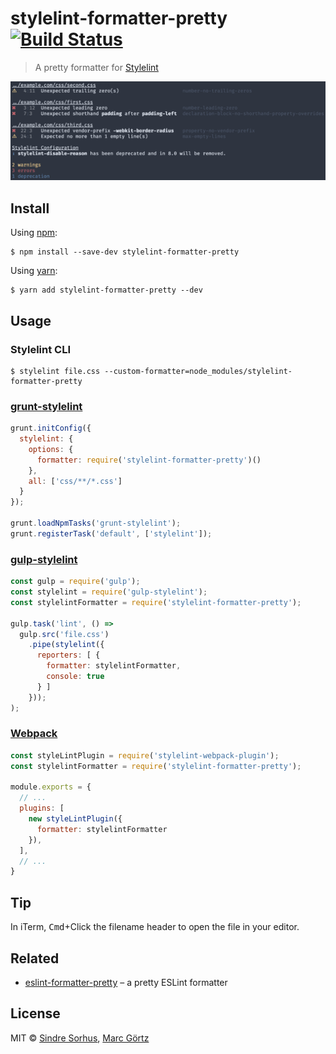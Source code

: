 # stylelint-formatter-pretty [![Build Status](https://travis-ci.org/Dreamseer/stylelint-formatter-pretty.svg?branch=master)](https://travis-ci.org/Dreamseer/stylelint-formatter-pretty)

> A pretty formatter for [Stylelint](https://stylelint.io/)

![](screenshot.png)

## Install

Using [npm](https://www.npmjs.com/get-npm):

```
$ npm install --save-dev stylelint-formatter-pretty
```

Using [yarn](https://yarnpkg.com/):

```
$ yarn add stylelint-formatter-pretty --dev
```

## Usage

### Stylelint CLI

```
$ stylelint file.css --custom-formatter=node_modules/stylelint-formatter-pretty
```

### [grunt-stylelint](https://github.com/wikimedia/grunt-stylelint)

```js
grunt.initConfig({
  stylelint: {
    options: {
      formatter: require('stylelint-formatter-pretty')()
    },
    all: ['css/**/*.css']
  }
});

grunt.loadNpmTasks('grunt-stylelint');
grunt.registerTask('default', ['stylelint']);
```

### [gulp-stylelint](https://github.com/olegskl/gulp-stylelint)

```js
const gulp = require('gulp');
const stylelint = require('gulp-stylelint');
const stylelintFormatter = require('stylelint-formatter-pretty');

gulp.task('lint', () =>
  gulp.src('file.css')
    .pipe(stylelint({
      reporters: [ {
        formatter: stylelintFormatter,
        console: true
      } ]
    }));
);
```

### [Webpack](https://github.com/JaKXz/stylelint-webpack-plugin)

```js
const styleLintPlugin = require('stylelint-webpack-plugin');
const stylelintFormatter = require('stylelint-formatter-pretty');

module.exports = {
  // ...
  plugins: [
    new styleLintPlugin({
      formatter: stylelintFormatter
    }),
  ],
  // ...
}
```

## Tip

In iTerm, <kbd>Cmd</kbd>+Click the filename header to open the file in your editor.

## Related

* [eslint-formatter-pretty](https://github.com/sindresorhus/eslint-formatter-pretty) – a pretty ESLint formatter

## License

MIT © [Sindre Sorhus](https://sindresorhus.com/), [Marc Görtz](https://marcgoertz.de/)
